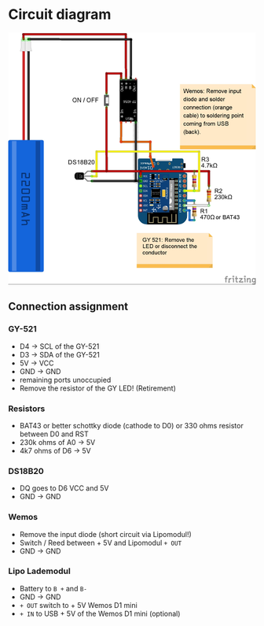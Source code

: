 # Circuit diagram

![Schematic](/pics/schematic-en.png)

## Connection assignment

### GY-521

- D4 -> SCL of the GY-521
- D3 -> SDA of the GY-521
- 5V -> VCC
- GND -> GND
- remaining ports unoccupied
- Remove the resistor of the GY LED! (Retirement)

### Resistors

- BAT43 or better schottky diode (cathode to D0) or 330 ohms resistor between D0 and RST
- 230k ohms of A0 -> 5V
- 4k7 ohms of D6 -> 5V

### DS18B20

- DQ goes to D6
VCC and 5V
- GND -> GND

### Wemos

- Remove the input diode (short circuit via Lipomodul!)
- Switch / Reed between + 5V and Lipomodul `+ OUT`
- GND -> GND

### Lipo Lademodul

- Battery to `B +` and `B-`
- GND -> GND
- `+ OUT` switch to + 5V Wemos D1 mini
- `+ IN` to USB + 5V of the Wemos D1 mini (optional)
